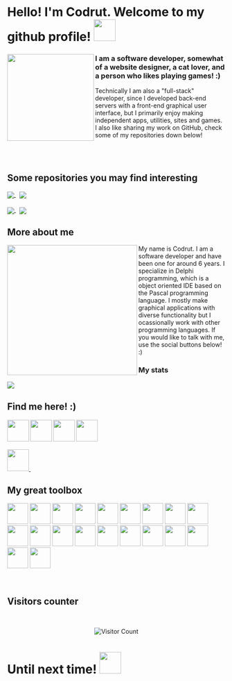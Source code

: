 <h1> 
  Hello! I'm Codrut. Welcome to my github profile!
  <img src="https://media4.giphy.com/media/v1.Y2lkPTc5MGI3NjExenA2bTN4cTVzZDc3NXg3Y2htZjdqODhnYXA0bmVzamJ6dGQ4ZnBxbSZlcD12MV9pbnRlcm5hbF9naWZfYnlfaWQmY3Q9cw/tn3Ej47sHXpgaxn3FZ/giphy.gif" width="50">
</h1>
<div>
  <img align="left" src="https://github.com/Codrax/Codrax/assets/68193064/ff3c48f6-6ae4-49c6-83b8-8cd433582442" height="200" />
  <h3>I am a software developer, somewhat of a website designer, a cat lover, and a person who likes playing games! :)</h3>
  <p>
    Technically I am also a "full-stack" developer, since I developed back-end servers with a front-end graphical user interface, 
    but I primarily enjoy making independent apps, utilities, sites and games. I also like sharing my work on GitHub, check some of my repositories down below!
  </p>
</div>
<br>
<br>

<div>
  <h2>Some repositories you may find interesting</h2>
  <a href="https://github.com/Codrax/iBroadcast-For-Windows">
    <img align="center" src="https://github-readme-stats.vercel.app/api/pin/?username=Codrax&repo=iBroadcast-For-Windows&theme=dark" />
  </a>
  &nbsp;
  <a href="https://github.com/Codrax/Codruts-Out-of-Box-Setup">
    <img align="center" src="https://github-readme-stats.vercel.app/api/pin/?username=Codrax&repo=Codruts-Out-of-Box-Setup&theme=dark" />
  </a>
  <br>
  <br>
  <a href="https://github.com/Codrax/CodrutFluentDesignSystem">
    <img align="center" src="https://github-readme-stats.vercel.app/api/pin/?username=Codrax&repo=Codrut-Fluent-Design-System&theme=dark" />
  </a>
  &nbsp;
  <a href="https://github.com/Codrax/CodrutsVisualLibrary">
    <img align="center" src="https://github-readme-stats.vercel.app/api/pin/?username=Codrax&repo=CodrutsVisualLibrary&theme=dark" />
  </a>
</div>

<div>
  <h2>More about me</h2>
  <img align="left" src="https://media0.giphy.com/media/v1.Y2lkPTc5MGI3NjExOWoyNDEzcWl0MGc3YzMxNTlhaGJkOWpkNWxwZzJ3N21uM3dpejVtNSZlcD12MV9pbnRlcm5hbF9naWZfYnlfaWQmY3Q9cw/FzO7hiXknGUi7UXGAg/giphy.gif" height="300" />
  My name is Codrut. I am a software developer and have been one for around 6 years. I specialize in Delphi programming, which is a object oriented IDE based on the Pascal programming language. I mostly make   graphical applications with diverse functionality but I ocassionally work with other programming languages. If you would like to talk with me, use the social buttons below! :) 

  <h3>My stats</h3>
  <picture>
  <source
    srcset="https://github-readme-stats.vercel.app/api?username=codrax&show_icons=true&theme=dark"
    media="(prefers-color-scheme: dark)"
  />
  <img src="https://github-readme-stats.vercel.app/api?username=codrax&show_icons=true" />
</picture>
</div>
<div>
  <h2>Find me here! :)</h2>

  <a href="https://www.codrutsoft.com/">
    <img align="left" src="https://github-production-user-asset-6210df.s3.amazonaws.com/68193064/256866832-3ac414cc-dac0-49b4-8c11-e1491c1461c6.png" height="50" />
  </a>&nbsp;
  <a href="https://www.twitter.com/LAVAplanks">
    <img align="left" src="https://github-production-user-asset-6210df.s3.amazonaws.com/68193064/256866829-c47e067f-1769-47ed-b70a-02e4cf472ff2.png" height="50" />
  </a>&nbsp;
  <a href="https://www.youtube.com/@LavaTechnology">
    <img align="left" src="https://github-production-user-asset-6210df.s3.amazonaws.com/68193064/256866824-6d03ef98-4aa9-4377-8be4-b45e510d570b.png" height="50" />
  </a>&nbsp;
  <a href="https://www.threads.net/@codrutcat">
    <img align="left" src="https://github-production-user-asset-6210df.s3.amazonaws.com/68193064/256866827-8e9ebde9-0c77-454a-a6bc-1deb4624d72a.png" height="50" />
  </a>&nbsp;

  <br>
  <br>
  <br>
  <br>
  <div>
    <a href="https://www.buymeacoffee.com/codrutcat">
      <img src="https://github-production-user-asset-6210df.s3.amazonaws.com/68193064/256890267-26f88ff0-c05c-4aed-8e6c-b51c6f11b3c8.png" height="50" />
    </a>&nbsp;
  </div>
</div>

<div style="display: inline-block;">
  <h2>My great toolbox</h2>
  <p align="left">
    <img src="https://github-production-user-asset-6210df.s3.amazonaws.com/68193064/297488957-5979fec5-2f30-45d1-a181-f205eb2d4c06.png" height="48" />
    <img src="https://github-production-user-asset-6210df.s3.amazonaws.com/68193064/297489216-4aa62c5d-653b-4a0c-9e6f-30624f42a212.png" height="48" />
    <img src="https://github-production-user-asset-6210df.s3.amazonaws.com/68193064/297489228-ffa12f39-5291-4463-9749-3d741a313abc.png" height="48" />
    <img src="https://github-production-user-asset-6210df.s3.amazonaws.com/68193064/297489226-cd8355b7-239f-4cc1-baa6-1e3fca45282d.png" height="48" />
    <img src="https://github-production-user-asset-6210df.s3.amazonaws.com/68193064/297489219-bc03cbcc-1ab7-4eef-823b-0193ebea5320.png" height="48" />
    <img src="https://github-production-user-asset-6210df.s3.amazonaws.com/68193064/297489279-5351e98a-96fb-44c4-b76f-80ba171504e2.svg" height="48" />
    <img src="https://github-production-user-asset-6210df.s3.amazonaws.com/68193064/297489277-e7927d5b-f2a1-4c55-8a7e-a6001744feef.svg" height="48" />
    <img src="https://github-production-user-asset-6210df.s3.amazonaws.com/68193064/297489275-9739b32e-b09a-4ef4-94ee-b9b44820fa67.svg" height="48" />
    <img src="https://github-production-user-asset-6210df.s3.amazonaws.com/68193064/297489260-304df6f4-bd4a-40c6-a84a-2ab88ce7a87c.svg" height="48" />
    <img src="https://github-production-user-asset-6210df.s3.amazonaws.com/68193064/297489257-816aeb12-d8e3-42f2-a6e1-50d588064575.svg" height="48" />
    <img src="https://github-production-user-asset-6210df.s3.amazonaws.com/68193064/297489255-dc4f019e-5ef0-43cd-85f0-e6b8792ec008.png" height="48" />
    <img src="https://github-production-user-asset-6210df.s3.amazonaws.com/68193064/297489252-6415e0ea-309b-4677-b59c-ff67a52e9f8e.png" height="48" />
    <img src="https://github-production-user-asset-6210df.s3.amazonaws.com/68193064/297489247-102f9ccd-4702-4deb-9bce-6ed957113f71.png" height="48" />
    <img src="https://github-production-user-asset-6210df.s3.amazonaws.com/68193064/297489244-c64bdb93-8113-426e-99d1-dc04340b3f98.png" height="48" />
    <img src="https://github-production-user-asset-6210df.s3.amazonaws.com/68193064/297489241-3ef5edf3-6977-4cfb-8b97-9df63cf4f589.png" height="48" />
    <img src="https://github-production-user-asset-6210df.s3.amazonaws.com/68193064/297489236-153745d7-0c87-41d9-8961-76b456f4a2d9.png" height="48" />
    <img src="https://github-production-user-asset-6210df.s3.amazonaws.com/68193064/297489233-dfdf9bfc-8b34-49a9-a15c-43e771b3f01c.png" height="48" />
    <img src="https://github-production-user-asset-6210df.s3.amazonaws.com/68193064/297489230-c214e852-1eef-416c-9a6f-35e8b6ec30f6.png?" height="48" />
    <img src="https://github-production-user-asset-6210df.s3.amazonaws.com/68193064/297491088-326fed33-431d-4955-8b1a-9a2b94db79fe.png" height="48" />
    <img src="https://github-production-user-asset-6210df.s3.amazonaws.com/68193064/297493761-fef43e61-2667-4b54-a053-d1b57f80d6e9.png" height="48" />
  </p>
  <br>
</div>
<div align="center">
  <h2 align="left">Visitors counter</h2>
  <br/>

  ![Visitor Count](https://profile-counter.glitch.me/Codrax/count.svg)
</div>

<h1> 
  Until next time!
  <img src="https://media1.giphy.com/media/v1.Y2lkPTc5MGI3NjExa2gxczgxdzM0N2k5aTI2aHZ1YXBiaWIyamI0dzN2dXhjaWZqbnN5NCZlcD12MV9pbnRlcm5hbF9naWZfYnlfaWQmY3Q9cw/STTFyNrElFl0SxuyvU/giphy.gif" width="50">
</h1>

<!--
**Codrax/Codrax** is a ✨ _special_ ✨ repository because its `README.md` (this file) appears on your GitHub profile.

Here are some ideas to get you started:

- 🔭 I’m currently working on ...
- 🌱 I’m currently learning ...
- 👯 I’m looking to collaborate on ...
- 🤔 I’m looking for help with ...
- 💬 Ask me about ...
- 📫 How to reach me: ...
- 😄 Pronouns: ...
- ⚡ Fun fact: ...
-->
